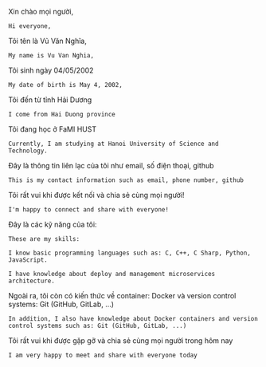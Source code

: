 Xin chào mọi người,

```
Hi everyone,
```

Tôi tên là Vũ Văn Nghĩa,

```
My name is Vu Van Nghia,
```

Tôi sinh ngày 04/05/2002

```
My date of birth is May 4, 2002,
```

Tôi đến từ tỉnh Hải Dương

```
I come from Hai Duong province
```

Tôi đang học ở FaMI HUST

```
Currently, I am studying at Hanoi University of Science and Technology.
```

Đây là thông tin liên lạc của tôi như email, số điện thoại, github

```
This is my contact information such as email, phone number, github
```

Tôi rất vui khi được kết nối và chia sẻ cùng mọi người!

```
I'm happy to connect and share with everyone!
```

Đây là các kỹ năng của tôi:

```
These are my skills:
```

```
I know basic programming languages such as: C, C++, C Sharp, Python, JavaScript.
```

```
I have knowledge about deploy and management microservices architecture.
```

Ngoài ra, tôi còn có kiến thức về container: Docker và version control systems: Git (GitHub, GitLab, ...)

```
In addition, I also have knowledge about Docker containers and version control systems such as: Git (GitHub, GitLab, ...)
```

Tôi rất vui khi được gặp gỡ và chia sẻ cùng mọi người trong hôm nay

```
I am very happy to meet and share with everyone today
```

